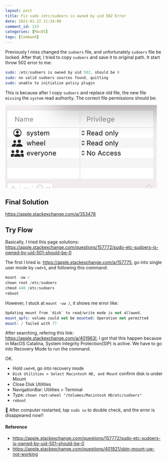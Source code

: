 ```yaml
---
layout: post
title: Fix sudo /etc/sudoers is owned by uid 502 Error
date: 2021-01-22 21:34:00
comment_id: 133
categories: [MacOS]
tags: [Command]
---
```


Previously I miss changed the `sudoers` file, and unfortunately `sudoers` file be locked. After that, I tried to copy `sudoers` and save it to original path. It start throw 502 error to me:

```s
sudo: /etc/sudoers is owned by uid 502, should be 0
sudo: no valid sudoers sources found, quitting
sudo: unable to initialize policy plugin
```

This is because after I copy `sudoers` and replace old file, the new file `missing` the `system` read authority. The correct file permissions should be:

![](/images/2021-01-22-Fix-sudo-etcsudoers-is-owned-by-uid-502-Error/auth.JPG)

## Final Solution

<https://apple.stackexchange.com/a/353478>

## Try Flow

Basically, I tried this page solutions: <https://apple.stackexchange.com/questions/157772/sudo-etc-sudoers-is-owned-by-uid-501-should-be-0>

The first I tried is: <https://apple.stackexchange.com/a/157775>, go into single user mode by `cmd+S`, and following this command:

```s
mount -uw /
chown root /etc/sudoers
chmod 440 /etc/sudoers
reboot
```

However, I stuck at `mount -uw /`, it shows me error like:

```s
Updating mount from `disk` to read/write mode is not allowed.
mount_apfs: volume could not be mounted: Operation not permitted
mount: / failed with 77
```

After searching, refering this link: <https://apple.stackexchange.com/a/401963I>, I got that this happen because in MacOS Catalina, System Integrity Protection(SIP) is active. We have to go into Recovery Mode to run the command.

OK.

- Hold `cmd+R`, go into recovery mode
- `Disk Utilities > Select Macintosh HD, and Mount` confirm disk is under Mount
- Close Disk Utilities
- NavigationBar: Utilities > Terminal
- Type: `chown root:wheel "/Volumes/Macintosh HD/etc/sudoers"`
- `reboot`

🎉 After computer restarted, tap `sudo su` to double check, and the error is disappeared now!!

#### Reference

- <https://apple.stackexchange.com/questions/157772/sudo-etc-sudoers-is-owned-by-uid-501-should-be-0>
- <https://apple.stackexchange.com/questions/401921/sbin-mount-uw-not-working>
